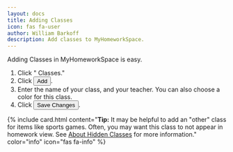 ```yaml
---
layout: docs
title: Adding Classes
icon: fas fa-user
author: William Barkoff
description: Add classes to MyHomeworkSpace.
---
```


Adding Classes in MyHomeworkSpace is easy.

1. Click "<i class="fas fa-graduation-cap"></i> Classes."
2. Click <button class="btn btn-sm btn-default"><i class="fas fa-plus"></i> Add</button>.
3. Enter the name of your class, and your teacher. You can also choose a color for this class.
4. Click <button class="btn btn-sm btn-primary">Save Changes</button>.

{% include card.html content="**Tip:** It may be helpful to add an \"other\" class for items like sports games. Often, you may want this class to not appear in homework view. See [About Hidden Classes](hidden-classes) for more information." color="info" icon="fas fa-info" %}